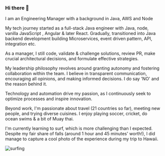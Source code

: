 ### Hi there 👋

I am an Engineering Manager with a background in Java, AWS and Node

My tech journey started as a full-stack Java engineer with Java, node, vanilla JavaScript , Angular & later React. Gradually, transitioned into Java backend development building Microservices, event driven pattern, API, integration etc.

As a manager, I still code, validate & challenge solutions, review PR, make crucial architectural decisions, and formulate effective strategies. 

My leadership philosophy revolves around granting autonomy and fostering collaboration within the team. I believe in transparent communication, encouraging all opinions, and making informed decisions. I do say 'NO' and the reason behind it. 

Technology and automation drive my passion, as I continuously seek to optimize processes and inspire innovation.

Beyond work, I'm passionate about travel (21 countries so far), meeting new people, and trying diverse cuisines. I enjoy playing soccer, cricket, do ocean swims & a bit of Muay thai. 

I'm currently learning to surf, which is more challenging than I expected. Despite my fair share of falls (around 1 hour and 45 minutes' worth!), I did manage to capture a cool photo of the experience during my trip to Hawaii.

![surfing](https://github.com/ranjeethpt/ranjeethpt/assets/12077688/0dfee2e9-42b3-4b71-a8c9-473f471782fd)
